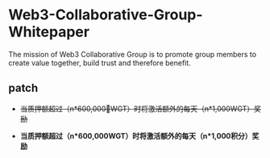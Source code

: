 # Web3-Collaborative-Group-Whitepaper
The mission of Web3 Collaborative Group is to promote group members to create value together, build trust and therefore benefit.

## patch

- ~~当质押额超过（n\*600,000􀀀WGT）时将激活额外的每天（n\*1,000WGT）奖励~~

- **当质押额超过（n\*600,000WGT）时将激活额外的每天（n\*1,000积分）奖励**

